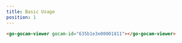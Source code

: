 ```yaml
---
title: Basic Usage
position: 1
---
```


```html
<go-gocam-viewer gocam-id="635b1e3e00001811"></go-gocam-viewer>
```

<div class="demo-container">
  <go-gocam-viewer gocam-id="635b1e3e00001811"></go-gocam-viewer>
</div>
